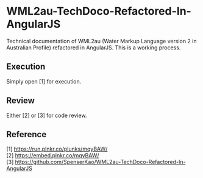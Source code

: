 # WML2au-TechDoco-Refactored-In-AngularJS
Technical documentation of WML2au (Water Markup Language version 2 in Australian Profile) refactored in AngularJS.
This is a working process.

## Execution
Simply open [1] for execution.

## Review 
Either [2] or [3] for code review.  

## Reference
[1] https://run.plnkr.co/plunks/mqyBAW/ <br/>
[2] https://embed.plnkr.co/mqyBAW/<br/>
[3] https://github.com/SpenserKao/WML2au-TechDoco-Refactored-In-AngularJS<br/>
